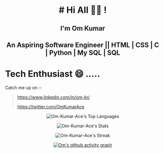 <h1 align="center"># Hi All 👋🏻 !</h1>
<h2 align="center">I'm Om Kumar </h2>
<h2 align="center">An Aspiring Software Engineer || HTML | CSS | C | Python | My SQL | SQL</h3>

# Tech Enthusiast 😄 ..... 
Catch me up on :-
><https://www.linkedin.com/in/om-kr/>
>
><https://twitter.com/OmKumarAce>
>
<div align="center">
  
![Om-Kumar-Ace's Top Languages](https://github-readme-stats.vercel.app/api/top-langs/?username=Om-Kumar-Ace&theme=dark&show_icons=true&hide_border=false&layout=compact)

![Om-Kumar-Ace's Stats](https://github-readme-stats.vercel.app/api?username=Om-Kumar-Ace&theme=dark&show_icons=true&hide_border=false&count_private=false)
  
![Om-Kumar-Ace's Streak](https://github-readme-streak-stats.herokuapp.com/?user=Om-Kumar-Ace&theme=dark&hide_border=false)

[![Om's github activity graph](https://github-readme-activity-graph.vercel.app/graph?username=Om-Kumar-Ace&bg_color=1c1c1c&color=ffae00&line=f9681a&point=f6d21e&area=true&hide_border=true)](https://github.com/ashutosh00710/github-readme-activity-graph)
</div>






<!---
Om-Kumar-Ace/Om-Kumar-Ace is a ✨ special ✨ repository because its `README.md` (this file) appears on your GitHub profile.
You can click the Preview link to take a look at your changes.
--->
